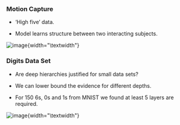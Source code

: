 <!--frame start-->
### Motion Capture

-   ‘High five’ data.

-   Model learns structure between two interacting subjects.

<!--frame end-->
<!--frame start-->
![image](../../../gplvm/tex/diagrams/andreasDeepTalk){width="\textwidth"}

<!--frame end-->
<!--frame start-->
### Digits Data Set

-   Are deep hierarchies justified for small data sets?

-   We can lower bound the evidence for different depths.

-   For 150 6s, 0s and 1s from MNIST we found at least 5 layers are
    required.

<!--frame end-->
<!--frame start-->
![image](../../../gplvm/tex/diagrams/andreasDeepTalk){width="\textwidth"}

<!--frame end-->

